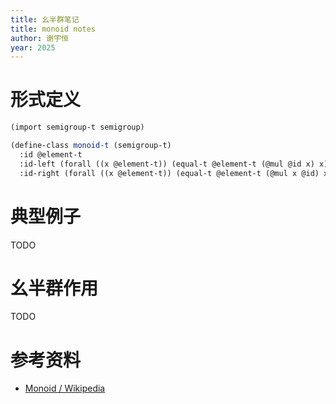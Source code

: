 ```yaml
---
title: 幺半群笔记
title: monoid notes
author: 谢宇恒
year: 2025
---
```


# 形式定义

```scheme
(import semigroup-t semigroup)

(define-class monoid-t (semigroup-t)
  :id @element-t
  :id-left (forall ((x @element-t)) (equal-t @element-t (@mul @id x) x))
  :id-right (forall ((x @element-t)) (equal-t @element-t (@mul x @id) x)))
```

# 典型例子

TODO

# 幺半群作用

TODO

# 参考资料

- [Monoid / Wikipedia](https://en.wikipedia.org/wiki/Monoid)
